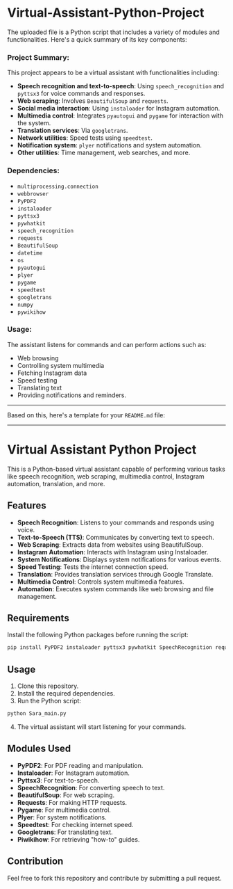 # Virtual-Assistant-Python-Project
The uploaded file is a Python script that includes a variety of modules and functionalities. Here's a quick summary of its key components:

### Project Summary:
This project appears to be a virtual assistant with functionalities including:
- **Speech recognition and text-to-speech**: Using `speech_recognition` and `pyttsx3` for voice commands and responses.
- **Web scraping**: Involves `BeautifulSoup` and `requests`.
- **Social media interaction**: Using `instaloader` for Instagram automation.
- **Multimedia control**: Integrates `pyautogui` and `pygame` for interaction with the system.
- **Translation services**: Via `googletrans`.
- **Network utilities**: Speed tests using `speedtest`.
- **Notification system**: `plyer` notifications and system automation.
- **Other utilities**: Time management, web searches, and more.

### Dependencies:
- `multiprocessing.connection`
- `webbrowser`
- `PyPDF2`
- `instaloader`
- `pyttsx3`
- `pywhatkit`
- `speech_recognition`
- `requests`
- `BeautifulSoup`
- `datetime`
- `os`
- `pyautogui`
- `plyer`
- `pygame`
- `speedtest`
- `googletrans`
- `numpy`
- `pywikihow`

### Usage:
The assistant listens for commands and can perform actions such as:
- Web browsing
- Controlling system multimedia
- Fetching Instagram data
- Speed testing
- Translating text
- Providing notifications and reminders.

---

Based on this, here's a template for your `README.md` file:

---

# Virtual Assistant Python Project

This is a Python-based virtual assistant capable of performing various tasks like speech recognition, web scraping, multimedia control, Instagram automation, translation, and more.

## Features

- **Speech Recognition**: Listens to your commands and responds using voice.
- **Text-to-Speech (TTS)**: Communicates by converting text to speech.
- **Web Scraping**: Extracts data from websites using BeautifulSoup.
- **Instagram Automation**: Interacts with Instagram using Instaloader.
- **System Notifications**: Displays system notifications for various events.
- **Speed Testing**: Tests the internet connection speed.
- **Translation**: Provides translation services through Google Translate.
- **Multimedia Control**: Controls system multimedia features.
- **Automation**: Executes system commands like web browsing and file management.

## Requirements

Install the following Python packages before running the script:

```bash
pip install PyPDF2 instaloader pyttsx3 pywhatkit SpeechRecognition requests beautifulsoup4 pygame plyer speedtest-cli googletrans cv2 numpy pywikihow
```

## Usage

1. Clone this repository.
2. Install the required dependencies.
3. Run the Python script:

```bash
python Sara_main.py
```

4. The virtual assistant will start listening for your commands.

## Modules Used

- **PyPDF2**: For PDF reading and manipulation.
- **Instaloader**: For Instagram automation.
- **Pyttsx3**: For text-to-speech.
- **SpeechRecognition**: For converting speech to text.
- **BeautifulSoup**: For web scraping.
- **Requests**: For making HTTP requests.
- **Pygame**: For multimedia control.
- **Plyer**: For system notifications.
- **Speedtest**: For checking internet speed.
- **Googletrans**: For translating text.
- **Piwikihow**: For retrieving "how-to" guides.

## Contribution

Feel free to fork this repository and contribute by submitting a pull request.

